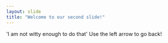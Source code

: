 ```yaml
---
layout: slide
title: "Welcome to our second slide!"
---
```

'I am not witty enough to do that'
Use the left arrow to go back!
